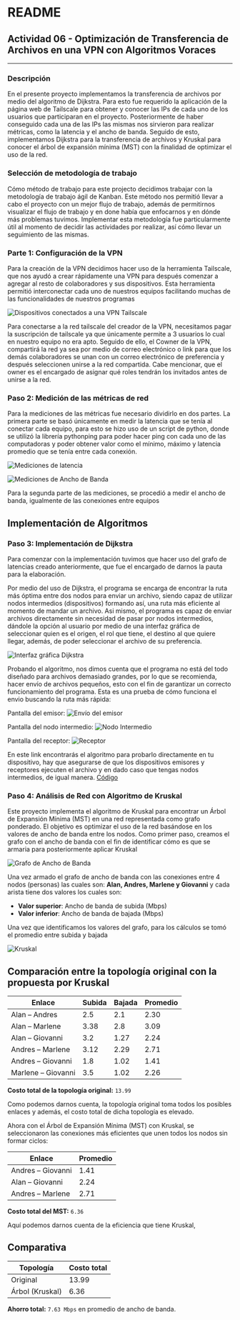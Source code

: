 # README
## Actividad 06 - Optimización de Transferencia de Archivos en una VPN con Algoritmos Voraces 
-----
### Descripción
En el presente proyecto implementamos la transferencia de archivos por medio del algoritmo de Dijkstra. Para esto fue requerido la aplicación de la página web de Tailscale para obtener y conocer las IPs de cada uno de los usuarios que participaran en el proyecto. Posteriormente de haber conseguido cada una de las IPs las mismas nos sirvieron para realizar métricas, como la latencia y el ancho de banda. Seguido de esto, implementamos Dijkstra para la transferencia de archivos y Kruskal para conocer el árbol de expansión mínima (MST) con la finalidad de optimizar el uso de la red.


### Selección de metodología de trabajo
Cómo método de trabajo para este projecto decidimos trabajar con la metodología de trabajo ágil de Kanban. Este método nos permitió llevar a cabo el proyecto con un mejor flujo de trabajo, además de permitirnos visualizar el flujo de trabajo y en done había que enfocarnos y en dónde más problemas tuvimos.
Implementar esta metodología fue particularmente útil al momento  de decidir las actividades por realizar, así cómo llevar un seguimiento de las mismas.



### Parte 1: Configuración de la VPN
Para la creación de la VPN decidimos hacer uso de la herramienta Tailscale, que nos ayudó a crear rápidamente una VPN para después comenzar a agregar al resto de colaboradores y sus dispositivos.
Esta herramienta permitió interconectar cada uno de nuestros equipos facilitando muchas de las funcionalidades de nuestros programas

![Dispositivos conectados a una VPN Tailscale](https://github.com/DokjaORV/VPNProject/blob/ea74386b77771011d3322444c10ba6856bf3c79d/docs/imagenes/image.png)

Para conectarse a la red tailscale del creador de la VPN, necesitamos pagar la suscripción de tailscale ya que únicamente permite a 3 usuarios lo cual en nuestro equipo no era apto.
Seguido de ello, el Cowner de la VPN, compartirá la red ya sea por medio de correo electrónico o link para que los demás colaboradores se unan con un correo electrónico de preferencia y después seleccionen unirse a la red compartida.
Cabe mencionar, que el owner es el encargado de asignar qué roles tendrán los invitados antes de unirse a la red.

### Paso 2: Medición de las métricas de red

Para la mediciones de las métricas fue necesario dividirlo en dos partes.
La primera parte se basó únicamente en medir la latencia que se tenía al conectar cada equipo, para esto se hizo uso de un script de python, donde se utilizó la librería pythonping para poder hacer ping con cada uno de las computadoras y poder obtener valor como el mínimo, máximo y latencia promedio que se tenía entre cada conexión.

![Mediciones de latencia](https://github.com/DokjaORV/VPNProject/blob/127fc3ac13c2516bd16ba4f0bdd6d9edd8981ef1/docs/imagenes/image-7.png)

![Mediciones de Ancho de Banda](https://github.com/DokjaORV/VPNProject/blob/127fc3ac13c2516bd16ba4f0bdd6d9edd8981ef1/docs/imagenes/image-8.png)

Para la segunda parte de las mediciones, se procedió a medir el ancho de banda, igualmente de las conexiones entre equipos

## Implementación de Algoritmos
### Paso 3: Implementación de Dijkstra
Para comenzar con la implementación tuvimos que hacer uso del grafo de latencias creado anteriormente, que fue el encargado de darnos la pauta para la elaboración.

Por medio del uso de Dijkstra, el programa se encarga de encontrar la ruta más óptima entre dos nodos para enviar un archivo, siendo capaz de utilizar nodos intermedios (dispositivos) formando así, una ruta más eficiente al momento de mandar un archivo. Asi mismo, el programa es capaz de enviar archivos directamente sin necesidad de pasar por nodos intermedios, dándole la opción al usuario por medio de una interfaz gráfica de seleccionar quien es el origen, el rol que tiene, el destino al que quiere llegar, además, de poder seleccionar el archivo de su preferencia.

![Interfaz gráfica Dijkstra](https://github.com/DokjaORV/VPNProject/blob/ebec378e10d9fa1bd14e648b1d9f4c9fc6208080/docs/imagenes/image-1.png)


Probando el algoritmo, nos dimos cuenta que el programa no está del todo diseñado para archivos demasiado grandes, por lo que se recomienda, hacer envío de archivos pequeños, esto con el fin de garantizar un correcto funcionamiento del programa.
Esta es una prueba de cómo funciona el envio buscando la ruta más rápida:

Pantalla del emisor:
![Envío del emisor](https://github.com/DokjaORV/VPNProject/blob/ea74386b77771011d3322444c10ba6856bf3c79d/docs/imagenes/image-2.png)

Pantalla del nodo intermedio:
![Nodo Intermedio](https://github.com/DokjaORV/VPNProject/blob/e51459510b8ffaaff103bca9dea6fe37539d4f11/docs/imagenes/image-3.png)

Pantalla del receptor:
![Receptor](https://github.com/DokjaORV/VPNProject/blob/e51459510b8ffaaff103bca9dea6fe37539d4f11/docs/imagenes/image-4.png)


En este link encontrarás el algoritmo para probarlo directamente en tu dispositivo, hay que asegurarse de que los dispositivos emisores y receptores ejecuten el archivo y en dado caso que tengas nodos intermedios, de igual manera.
[Código](https://github.com/DokjaORV/VPNProject/blob/main/src/Dijkstra.py)

### Paso 4: Análisis de Red con Algoritmo de Kruskal

Este proyecto implementa el algoritmo de Kruskal para encontrar un Árbol de Expansión Mínima (MST) en una red representada como grafo ponderado. El objetivo es optimizar el uso de la red basándose en los valores de ancho de banda entre los nodos.
Como primer paso, creamos el grafo con el ancho de banda con el fin de identificar cómo es que se armaria para posteriormente aplicar Kruskal

![Grafo de Ancho de Banda](https://github.com/DokjaORV/VPNProject/blob/127fc3ac13c2516bd16ba4f0bdd6d9edd8981ef1/docs/imagenes/image-5.png)

Una vez armado el grafo de ancho de banda con las conexiones entre 4 nodos (personas) las cuales son: **Alan, Andres, Marlene y Giovanni**
y cada arista tiene dos valores los cuales son:
- **Valor superior**: Ancho de banda de subida (Mbps)
- **Valor inferior**: Ancho de banda de bajada (Mbps)

Una vez que identificamos los valores del grafo, para los cálculos se tomó el promedio entre subida y bajada

![Kruskal](https://github.com/DokjaORV/VPNProject/blob/127fc3ac13c2516bd16ba4f0bdd6d9edd8981ef1/docs/imagenes/image-6.png)

## Comparación entre la topología original con la propuesta por Kruskal


| Enlace              | Subida | Bajada | Promedio |
|---------------------|--------|--------|----------|
| Alan – Andres       | 2.5    | 2.1    | 2.30     |
| Alan – Marlene      | 3.38   | 2.8    | 3.09     |
| Alan – Giovanni     | 3.2    | 1.27   | 2.24     |
| Andres – Marlene    | 3.12   | 2.29   | 2.71     |
| Andres – Giovanni   | 1.8    | 1.02   | 1.41     |
| Marlene – Giovanni  | 3.5    | 1.02   | 2.26     |

**Costo total de la topología original:** `13.99`

Como podemos darnos cuenta, la topología original toma todos los posibles enlaces y además, el costo total de dicha topología es elevado.

Ahora con el Árbol de Expansión Mínima (MST) con Kruskal, se seleccionaron las conexiones más eficientes que unen todos los nodos sin formar ciclos:

| Enlace              | Promedio |
|---------------------|----------|
| Andres – Giovanni   | 1.41     |
| Alan – Giovanni     | 2.24     |
| Andres – Marlene    | 2.71     |

**Costo total del MST:** `6.36`

Aquí podemos darnos cuenta de la eficiencia que tiene Kruskal, 

## Comparativa

| Topología          | Costo total |
|--------------------|-------------|
| Original           | 13.99       |
| Árbol (Kruskal)    | 6.36        |

**Ahorro total:** `7.63 Mbps` en promedio de ancho de banda.

